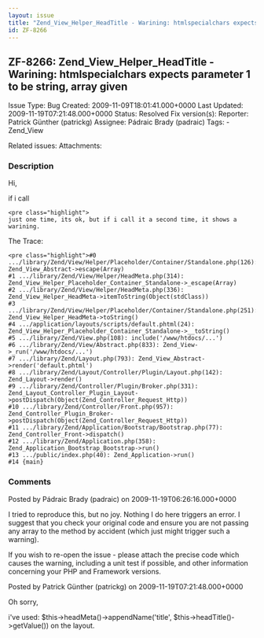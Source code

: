 ```yaml
---
layout: issue
title: "Zend_View_Helper_HeadTitle - Warining: htmlspecialchars expects parameter 1 to be string, array given"
id: ZF-8266
---
```


ZF-8266: Zend\_View\_Helper\_HeadTitle - Warining: htmlspecialchars expects parameter 1 to be string, array given
-----------------------------------------------------------------------------------------------------------------

 Issue Type: Bug Created: 2009-11-09T18:01:41.000+0000 Last Updated: 2009-11-19T07:21:48.000+0000 Status: Resolved Fix version(s): 
 Reporter:  Patrick Günther (patrickg)  Assignee:  Pádraic Brady (padraic)  Tags: - Zend\_View
 
 Related issues: 
 Attachments: 
### Description

Hi,

if i call

 
    <pre class="highlight">
    just one time, its ok, but if i call it a second time, it shows a warining.
    


The Trace:

 
    <pre class="highlight">#0 .../library/Zend/View/Helper/Placeholder/Container/Standalone.php(126): Zend_View_Abstract->escape(Array)
    #1 .../library/Zend/View/Helper/HeadMeta.php(314): Zend_View_Helper_Placeholder_Container_Standalone->_escape(Array)
    #2 .../library/Zend/View/Helper/HeadMeta.php(336): Zend_View_Helper_HeadMeta->itemToString(Object(stdClass))
    #3 .../library/Zend/View/Helper/Placeholder/Container/Standalone.php(251): Zend_View_Helper_HeadMeta->toString()
    #4 .../application/layouts/scripts/default.phtml(24): Zend_View_Helper_Placeholder_Container_Standalone->__toString()
    #5 .../library/Zend/View.php(108): include('/www/htdocs/...')
    #6 .../library/Zend/View/Abstract.php(833): Zend_View->_run('/www/htdocs/...')
    #7 .../library/Zend/Layout.php(793): Zend_View_Abstract->render('default.phtml')
    #8 .../library/Zend/Layout/Controller/Plugin/Layout.php(142): Zend_Layout->render()
    #9 .../library/Zend/Controller/Plugin/Broker.php(331): Zend_Layout_Controller_Plugin_Layout->postDispatch(Object(Zend_Controller_Request_Http))
    #10 .../library/Zend/Controller/Front.php(957): Zend_Controller_Plugin_Broker->postDispatch(Object(Zend_Controller_Request_Http))
    #11 .../library/Zend/Application/Bootstrap/Bootstrap.php(77): Zend_Controller_Front->dispatch()
    #12 .../library/Zend/Application.php(358): Zend_Application_Bootstrap_Bootstrap->run()
    #13 .../public/index.php(40): Zend_Application->run()
    #14 {main}

 

 

### Comments

Posted by Pádraic Brady (padraic) on 2009-11-19T06:26:16.000+0000

I tried to reproduce this, but no joy. Nothing I do here triggers an error. I suggest that you check your original code and ensure you are not passing any array to the method by accident (which just might trigger such a warning).

If you wish to re-open the issue - please attach the precise code which causes the warning, including a unit test if possible, and other information concerning your PHP and Framework versions.

 

 

Posted by Patrick Günther (patrickg) on 2009-11-19T07:21:48.000+0000

Oh sorry,

i've used: $this->headMeta()->appendName('title', $this->headTitle()->getValue()) on the layout.

 

 